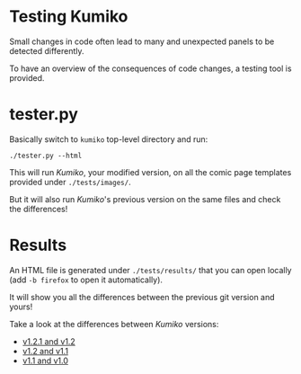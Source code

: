 

# Testing Kumiko

Small changes in code often lead to many and unexpected panels to be detected differently.

To have an overview of the consequences of code changes, a testing tool is provided.


# tester.py

Basically switch to `kumiko` top-level directory and run:

`./tester.py --html`

This will run *Kumiko*, your modified version, on all the comic page templates provided under `./tests/images/`.

But it will also run *Kumiko*'s previous version on the same files and check the differences!


# Results

An HTML file is generated under `./tests/results/` that you can open locally (add `-b firefox` to open it automatically).

It will show you all the differences between the previous git version and yours!

Take a look at the differences between *Kumiko* versions:
* [v1.2.1 and v1.2](https://kumiko-demo.njean.me/tests/results/diff-v1.2-v1.2.1.html)
* [v1.2 and v1.1](https://kumiko-demo.njean.me/tests/results/diff-v1.1-v1.2.html)
* [v1.1 and v1.0](https://kumiko-demo.njean.me/tests/results/diff-v1.0-v1.1.html)
